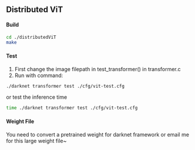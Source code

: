 ## Distributed ViT

#### Build
```sh
cd ./distributedViT
make
```
#### Test

1. First change the image filepath in test_transformer() in transformer.c
2. Run with command:
```sh
./darknet transformer test ./cfg/vit-test.cfg 
```
or test the inference time

```sh
time ./darknet transformer test ./cfg/vit-test.cfg 
```
#### Weight File

You need to convert a pretrained weight for darknet framework or email me for this large weight file~